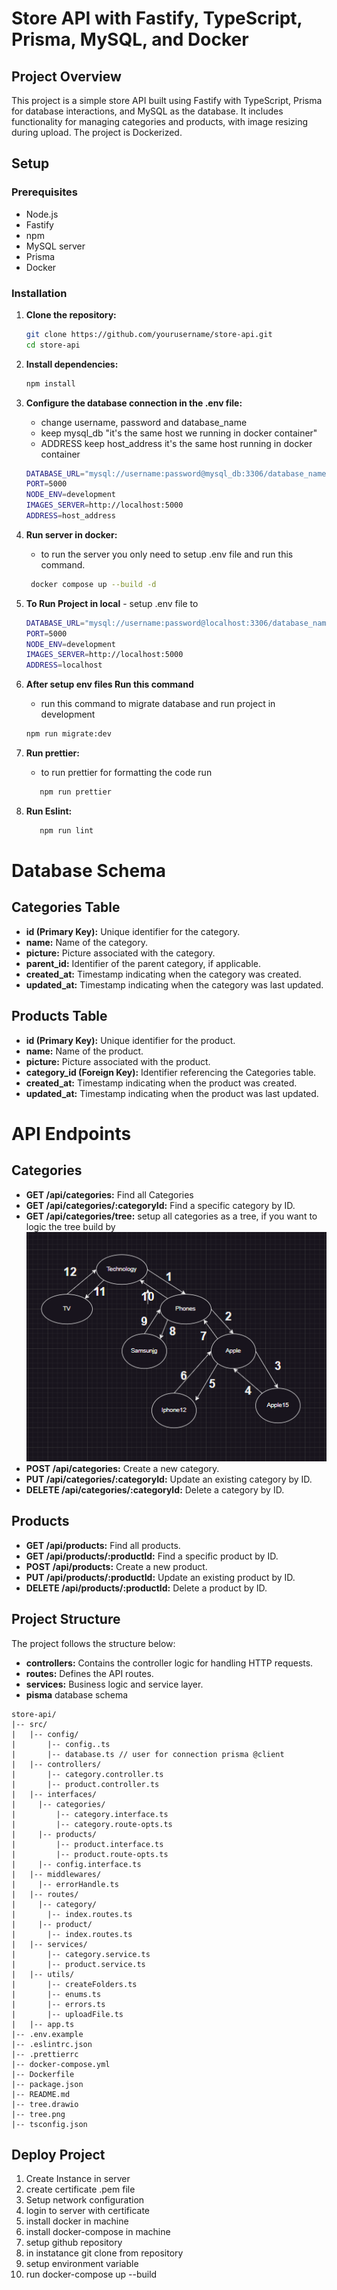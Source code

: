 # Store API with Fastify, TypeScript, Prisma, MySQL, and Docker

## Project Overview

This project is a simple store API built using Fastify with TypeScript, Prisma for database interactions, and MySQL as the database. It includes functionality for managing categories and products, with image resizing during upload. The project is Dockerized.

## Setup

### Prerequisites

-   Node.js
-   Fastify
-   npm
-   MySQL server
-   Prisma
-   Docker

### Installation

1.  **Clone the repository:**

    ```bash
    git clone https://github.com/yourusername/store-api.git
    cd store-api
    ```

2.  **Install dependencies:**

    ```bash
    npm install
    ```

3.  **Configure the database connection in the .env file:**
    -   change username, password and database_name
    -   keep mysql_db "it's the same host we running in docker container"
    -   ADDRESS keep host_address it's the same host running in docker container
    ```bash
    DATABASE_URL="mysql://username:password@mysql_db:3306/database_name"
    PORT=5000
    NODE_ENV=development
    IMAGES_SERVER=http://localhost:5000
    ADDRESS=host_address
    ```
4.  **Run server in docker:**
    -   to run the server you only need to setup .env file and run this command.
    ```bash
     docker compose up --build -d
    ```
5.  **To Run Project in local** - setup .env file to

    ```bash
    DATABASE_URL="mysql://username:password@localhost:3306/database_name"
    PORT=5000
    NODE_ENV=development
    IMAGES_SERVER=http://localhost:5000
    ADDRESS=localhost
    ```

6.  **After setup env files Run this command**
    -   run this command to migrate database and run project in development
    ```bash
    npm run migrate:dev
    ```
7.  **Run prettier:**
    -   to run prettier for formatting the code run
    ```bash
       npm run prettier
    ```
8.  **Run Eslint:**
    ```bash
       npm run lint
    ```

# Database Schema

## Categories Table

-   **id (Primary Key):** Unique identifier for the category.
-   **name:** Name of the category.
-   **picture:** Picture associated with the category.
-   **parent_id:** Identifier of the parent category, if applicable.
-   **created_at:** Timestamp indicating when the category was created.
-   **updated_at:** Timestamp indicating when the category was last updated.

## Products Table

-   **id (Primary Key):** Unique identifier for the product.
-   **name:** Name of the product.
-   **picture:** Picture associated with the product.
-   **category_id (Foreign Key):** Identifier referencing the Categories table.
-   **created_at:** Timestamp indicating when the product was created.
-   **updated_at:** Timestamp indicating when the product was last updated.

# API Endpoints

## Categories

-   **GET /api/categories:** Find all Categories
-   **GET /api/categories/:categoryId:** Find a specific category by ID.
-   **GET /api/categories/tree:** setup all categories as a tree, if you want to logic the tree build by ![alt tree logic](tree.png)
-   **POST /api/categories:** Create a new category.
-   **PUT /api/categories/:categoryId:** Update an existing category by ID.
-   **DELETE /api/categories/:categoryId:** Delete a category by ID.

## Products

-   **GET /api/products:** Find all products.
-   **GET /api/products/:productId:** Find a specific product by ID.
-   **POST /api/products:** Create a new product.
-   **PUT /api/products/:productId:** Update an existing product by ID.
-   **DELETE /api/products/:productId:** Delete a product by ID.

## Project Structure

The project follows the structure below:

-   **controllers:** Contains the controller logic for handling HTTP requests.
-   **routes:** Defines the API routes.
-   **services:** Business logic and service layer.
-   **pisma** database schema

```plaintext
store-api/
|-- src/
|   |-- config/
|       |-- config..ts
|       |-- database.ts // user for connection prisma @client
|   |-- controllers/
|       |-- category.controller.ts
|       |-- product.controller.ts
|   |-- interfaces/
|     |-- categories/
|         |-- category.interface.ts
|         |-- category.route-opts.ts
|     |-- products/
|         |-- product.interface.ts
|         |-- product.route-opts.ts
|     |-- config.interface.ts
|   |-- middlewares/
|     |-- errorHandle.ts
|   |-- routes/
|     |-- category/
|       |-- index.routes.ts
|     |-- product/
|       |-- index.routes.ts
|   |-- services/
|       |-- category.service.ts
|       |-- product.service.ts
|   |-- utils/
|       |-- createFolders.ts
|       |-- enums.ts
|       |-- errors.ts
|       |-- uploadFile.ts
|   |-- app.ts
|-- .env.example
|-- .eslintrc.json
|-- .prettierrc
|-- docker-compose.yml
|-- Dockerfile
|-- package.json
|-- README.md
|-- tree.drawio
|-- tree.png
|-- tsconfig.json
```

## Deploy Project

1. Create Instance in server
2. create certificate .pem file
3. Setup network configuration
4. login to server with certificate
5. install docker in machine
6. install docker-compose in machine
7. setup github repository
8. in instatance git clone from repository
9. setup environment variable
10. run docker-compose up --build
